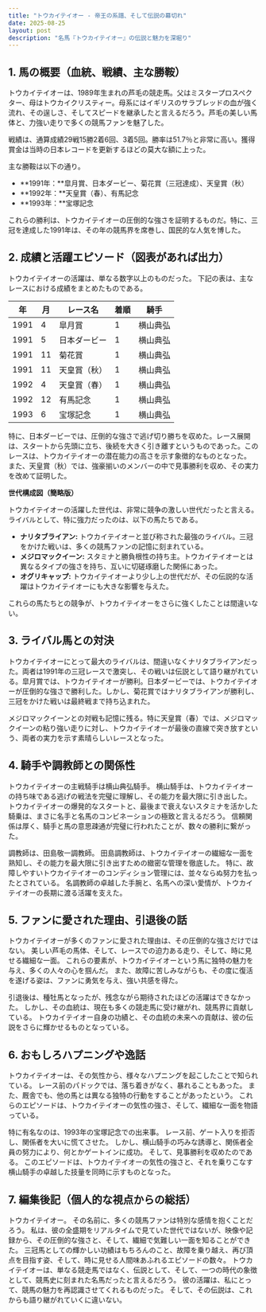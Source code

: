 ```yaml
---
title: "トウカイテイオー - 帝王の系譜、そして伝説の幕切れ"
date: 2025-08-25
layout: post
description: "名馬『トウカイテイオー』の伝説と魅力を深堀り"
---
```


## 1. 馬の概要（血統、戦績、主な勝鞍）

トウカイテイオーは、1989年生まれの芦毛の競走馬。父はミスタープロスペクター、母はトウカイクリスティー。母系にはイギリスのサラブレッドの血が強く流れ、その逞しさ、そしてスピードを継承したと言えるだろう。芦毛の美しい馬体と、力強い走りで多くの競馬ファンを魅了した。

戦績は、通算成績29戦15勝2着6回、3着5回。勝率は51.7％と非常に高い。獲得賞金は当時の日本レコードを更新するほどの莫大な額に上った。

主な勝鞍は以下の通り。

* **1991年：**皐月賞、日本ダービー、菊花賞（三冠達成）、天皇賞（秋）
* **1992年：**天皇賞（春）、有馬記念
* **1993年：**宝塚記念


これらの勝利は、トウカイテイオーの圧倒的な強さを証明するものだ。特に、三冠を達成した1991年は、その年の競馬界を席巻し、国民的な人気を博した。


## 2. 成績と活躍エピソード（図表があれば出力）

トウカイテイオーの活躍は、単なる数字以上のものだった。  下記の表は、主なレースにおける成績をまとめたものである。

| 年 | 月 | レース名       | 着順 | 騎手      |
|---|----|--------------|------|------------|
| 1991 | 4  | 皐月賞         | 1    | 横山典弘    |
| 1991 | 5  | 日本ダービー     | 1    | 横山典弘    |
| 1991 | 11 | 菊花賞         | 1    | 横山典弘    |
| 1991 | 11 | 天皇賞（秋）   | 1    | 横山典弘    |
| 1992 | 4  | 天皇賞（春）   | 1    | 横山典弘    |
| 1992 | 12 | 有馬記念       | 1    | 横山典弘    |
| 1993 | 6  | 宝塚記念       | 1    | 横山典弘    |


特に、日本ダービーでは、圧倒的な強さで逃げ切り勝ちを収めた。レース展開は、スタートから先頭に立ち、後続を大きく引き離すというものであった。このレースは、トウカイテイオーの潜在能力の高さを示す象徴的なものとなった。  また、天皇賞（秋）では、強豪揃いのメンバーの中で見事勝利を収め、その実力を改めて証明した。


**世代構成図（簡略版）**

トウカイテイオーの活躍した世代は、非常に競争の激しい世代だったと言える。  ライバルとして、特に強力だったのは、以下の馬たちである。

* **ナリタブライアン:**  トウカイテイオーと並び称された最強のライバル。三冠をかけた戦いは、多くの競馬ファンの記憶に刻まれている。
* **メジロマックイーン:**  スタミナと勝負根性の持ち主。トウカイテイオーとは異なるタイプの強さを持ち、互いに切磋琢磨した関係にあった。
* **オグリキャップ:**  トウカイテイオーより少し上の世代だが、その伝説的な活躍はトウカイテイオーにも大きな影響を与えた。


これらの馬たちとの競争が、トウカイテイオーをさらに強くしたことは間違いない。


## 3. ライバル馬との対決

トウカイテイオーにとって最大のライバルは、間違いなくナリタブライアンだった。両者は1991年の三冠レースで激突し、その戦いは伝説として語り継がれている。皐月賞では、トウカイテイオーが勝利。日本ダービーでは、トウカイテイオーが圧倒的な強さで勝利した。しかし、菊花賞ではナリタブライアンが勝利し、三冠をかけた戦いは最終戦まで持ち込まれた。

メジロマックイーンとの対戦も記憶に残る。特に天皇賞（春）では、メジロマックイーンの粘り強い走りに対し、トウカイテイオーが最後の直線で突き放すという、両者の実力を示す素晴らしいレースとなった。


## 4. 騎手や調教師との関係性

トウカイテイオーの主戦騎手は横山典弘騎手。  横山騎手は、トウカイテイオーの持ち味である逃げの戦法を完璧に理解し、その能力を最大限に引き出した。  トウカイテイオーの爆発的なスタートと、最後まで衰えないスタミナを活かした騎乗は、まさに名手と名馬のコンビネーションの極致と言えるだろう。  信頼関係は厚く、騎手と馬の意思疎通が完璧に行われたことが、数々の勝利に繋がった。

調教師は、田島敬一調教師。  田島調教師は、トウカイテイオーの繊細な一面を熟知し、その能力を最大限に引き出すための緻密な管理を徹底した。  特に、故障しやすいトウカイテイオーのコンディション管理には、並々ならぬ努力を払ったとされている。  名調教師の卓越した手腕と、名馬への深い愛情が、トウカイテイオーの長期に渡る活躍を支えた。


## 5. ファンに愛された理由、引退後の話

トウカイテイオーが多くのファンに愛された理由は、その圧倒的な強さだけではない。  美しい芦毛の馬体、そして、レースでの迫力ある走り、そして、時に見せる繊細な一面。  これらの要素が、トウカイテイオーという馬に独特の魅力を与え、多くの人々の心を掴んだ。  また、故障に苦しみながらも、その度に復活を遂げる姿は、ファンに勇気を与え、強い共感を得た。

引退後は、種牡馬となったが、残念ながら期待されたほどの活躍はできなかった。  しかし、その血統は、現在も多くの競走馬に受け継がれ、競馬界に貢献している。  トウカイテイオー自身の功績と、その血統の未来への貢献は、彼の伝説をさらに輝かせるものとなっている。


## 6. おもしろハプニングや逸話

トウカイテイオーは、その気性から、様々なハプニングを起こしたことで知られている。  レース前のパドックでは、落ち着きがなく、暴れることもあった。  また、厩舎でも、他の馬とは異なる独特の行動をすることがあったという。  これらのエピソードは、トウカイテイオーの気性の強さ、そして、繊細な一面を物語っている。

特に有名なのは、1993年の宝塚記念での出来事。  レース前、ゲート入りを拒否し、関係者を大いに慌てさせた。  しかし、横山騎手の巧みな誘導と、関係者全員の努力により、何とかゲートインに成功。  そして、見事勝利を収めたのである。  このエピソードは、トウカイテイオーの気性の強さと、それを乗りこなす横山騎手の卓越した技量を同時に示すものとなった。


## 7. 編集後記（個人的な視点からの総括）

トウカイテイオー。  その名前に、多くの競馬ファンは特別な感情を抱くことだろう。  私は、彼の全盛期をリアルタイムで見ていた世代ではないが、映像や記録から、その圧倒的な強さと、そして、繊細で気難しい一面を知ることができた。  三冠馬としての輝かしい功績はもちろんのこと、故障を乗り越え、再び頂点を目指す姿、そして、時に見せる人間味あふれるエピソードの数々。  トウカイテイオーは、単なる競走馬ではなく、伝説として、そして、一つの時代の象徴として、競馬史に刻まれた名馬だったと言えるだろう。  彼の活躍は、私にとって、競馬の魅力を再認識させてくれるものだった。  そして、その伝説は、これからも語り継がれていくに違いない。
